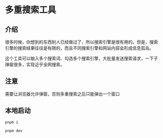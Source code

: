 # 多重搜索工具

## 介绍

很多时候，你想到的东西别人已经做过了，所以搜索引擎是很有用的。但是，搜索引擎的搜索结果往往是有限的，而且不同搜索引擎和网站内容会形成信息孤岛。

这个工具可以输入多个搜索词、勾选多个搜索引擎，大批量发送搜索请求，一下子弹窗很多，实现近乎全网搜索。

## 注意

需要让浏览器允许弹窗，否则多重搜索之后只能弹出一个窗口

## 本地启动

```
pnpm i

pnpm dev
```

